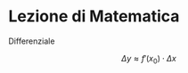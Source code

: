 # Lezione di Matematica

Differenziale

$$
\Delta y \approx f'(x_0)\cdot \Delta x
$$

<!--stackedit_data:
eyJoaXN0b3J5IjpbMTk3MjcyNDAwOCwtMTQyNDg5MDQ0Ml19
-->